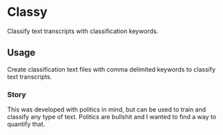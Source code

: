 # Classy
Classify text transcripts with classification keywords.


## Usage
Create classification text files with comma delimited keywords to classify text transcripts.


### Story
This was developed with politics in mind, but can be used to train and classify any type of text.
Politics are bullshit and I wanted to find a way to quantify that.
